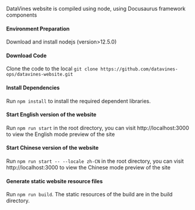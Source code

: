 DataVines website is compiled using node, using Docusaurus framework components

#### Environment Preparation
Download and install nodejs (version>12.5.0)
#### Download Code
Clone the code to the local `git clone https://github.com/datavines-ops/datavines-website.git`
#### Install Dependencies
Run `npm install` to install the required dependent libraries.
#### Start English version of the website
Run `npm run start` in the root directory, you can visit http://localhost:3000 to view the English mode preview of the site
#### Start Chinese version of the website
Run `npm run start -- --locale zh-CN` in the root directory, you can visit http://localhost:3000 to view the Chinese mode preview of the site
#### Generate static website resource files
Run `npm run build`. The static resources of the build are in the build directory.